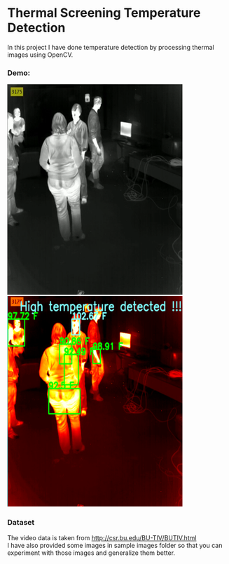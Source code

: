 # Thermal Screening Temperature Detection

In this project I have done temperature detection by processing thermal images using OpenCV.

### Demo:

<div class="row">
    <img src="sample images/Screenshot (206).png" width=400 height=480>
    <img src="outputs/Screenshot (191).png" width=400 height=480>
</div>

### Dataset
The video data is taken from http://csr.bu.edu/BU-TIV/BUTIV.html <br>
I have also provided some images in sample images folder so that you can experiment with those images and generalize 
them better.

           
    
        
        
